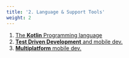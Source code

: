 ```yaml
---
title: '2. Language & Support Tools'
weight: 2
---
```



1. [The **Kotlin** Programming language](/lang/kotlin)
2. [**Test Driven Development** and mobile dev.](/lang/tdd)
3. [**Multiplatform** mobile dev.](/lang/multiplatform)
